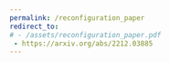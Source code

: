 ```yaml
---
permalink: /reconfiguration_paper
redirect_to:
# - /assets/reconfiguration_paper.pdf
 - https://arxiv.org/abs/2212.03885
---
```


